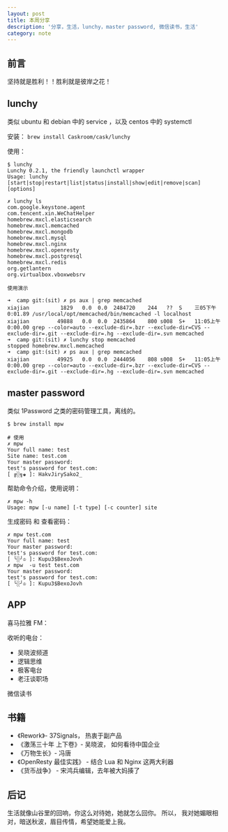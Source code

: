 ```yaml
---
layout: post
title: 本周分享
description: '分享，生活，lunchy，master password, 微信读书，生活'
category: note
---
```


## 前言

坚持就是胜利！！胜利就是彼岸之花！

## lunchy

类似 ubuntu 和 debian 中的 service ，以及 centos 中的 systemctl

安装： `brew install Caskroom/cask/lunchy`

使用：

```
$ lunchy
Lunchy 0.2.1, the friendly launchctl wrapper
Usage: lunchy [start|stop|restart|list|status|install|show|edit|remove|scan] [options]

✗ lunchy ls
com.google.keystone.agent
com.tencent.xin.WeChatHelper
homebrew.mxcl.elasticsearch
homebrew.mxcl.memcached
homebrew.mxcl.mongodb
homebrew.mxcl.mysql
homebrew.mxcl.nginx
homebrew.mxcl.openresty
homebrew.mxcl.postgresql
homebrew.mxcl.redis
org.getlantern
org.virtualbox.vboxwebsrv

使用演示

➜  camp git:(sit) ✗ ps aux | grep memcached
xiajian          1829   0.0  0.0  2484720    244   ??  S    三05下午   0:01.89 /usr/local/opt/memcached/bin/memcached -l localhost
xiajian         49888   0.0  0.0  2435864    800 s008  S+   11:05上午   0:00.00 grep --color=auto --exclude-dir=.bzr --exclude-dir=CVS --exclude-dir=.git --exclude-dir=.hg --exclude-dir=.svn memcached
➜  camp git:(sit) ✗ lunchy stop memcached
stopped homebrew.mxcl.memcached
➜  camp git:(sit) ✗ ps aux | grep memcached
xiajian         49925   0.0  0.0  2444056    808 s008  S+   11:05上午   0:00.00 grep --color=auto --exclude-dir=.bzr --exclude-dir=CVS --exclude-dir=.git --exclude-dir=.hg --exclude-dir=.svn memcached
```

## master password

类似 1Password 之类的密码管理工具，离线的。

```
$ brew install mpw

# 使用
✗ mpw
Your full name: test
Site name: test.com
Your master password:
test's password for test.com:
[ ╔░╗♚ ]: HakvJirySako2_
```

帮助命令介绍，使用说明：

```
✗ mpw -h
Usage: mpw [-u name] [-t type] [-c counter] site
```

生成密码 和 查看密码：

```
✗ mpw test.com
Your full name: test
Your master password:
test's password for test.com:
[ ╰░╯♔ ]: Kupu3$BexoJovh
✗ mpw  -u test test.com
Your master password:
test's password for test.com:
[ ╰░╯♔ ]: Kupu3$BexoJovh
```

## APP

喜马拉雅 FM：

收听的电台：

- 吴晓波频道
- 逻辑思维
- 极客电台
- 老汪谈职场

微信读书

## 书籍

- 《Rework》- 37Signals， 热衷于副产品
- 《激荡三十年 上下卷》- 吴晓波， 如何看待中国企业
- 《万物生长》- 冯唐
- 《OpenResty 最佳实践》 - 结合 Lua 和 Nginx 这两大利器
- 《货币战争》 - 宋鸿兵编辑，去年被大妈揍了

## 后记

生活就像山谷里的回响，你这么对待她，她就怎么回你。 所以， 我对她媚眼相对，暗送秋波，眉目传情，希望她能爱上我。